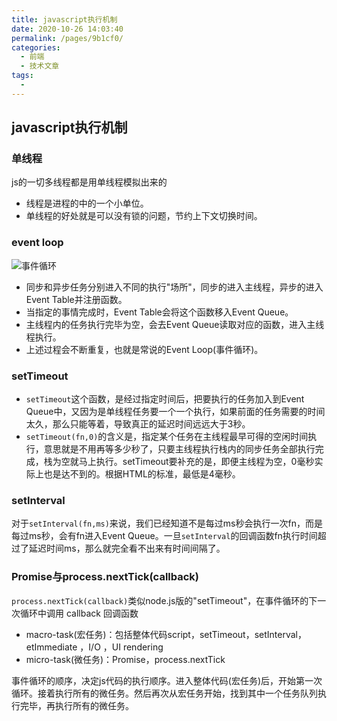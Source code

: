 ```yaml
---
title: javascript执行机制
date: 2020-10-26 14:03:40
permalink: /pages/9b1cf0/
categories:
  - 前端
  - 技术文章
tags:
  - 
---
```

## javascript执行机制  

### 单线程
  js的一切多线程都是用单线程模拟出来的
  * 线程是进程的中的一个小单位。
  * 单线程的好处就是可以没有锁的问题，节约上下文切换时间。
### event loop
![事件循环](./eventloop.jpg)
* 同步和异步任务分别进入不同的执行"场所"，同步的进入主线程，异步的进入Event Table并注册函数。
* 当指定的事情完成时，Event Table会将这个函数移入Event Queue。
* 主线程内的任务执行完毕为空，会去Event Queue读取对应的函数，进入主线程执行。
* 上述过程会不断重复，也就是常说的Event Loop(事件循环)。

### setTimeout

* ```setTimeout```这个函数，是经过指定时间后，把要执行的任务加入到Event Queue中，又因为是单线程任务要一个一个执行，如果前面的任务需要的时间太久，那么只能等着，导致真正的延迟时间远远大于3秒。
* ```setTimeout(fn,0)```的含义是，指定某个任务在主线程最早可得的空闲时间执行，意思就是不用再等多少秒了，只要主线程执行栈内的同步任务全部执行完成，栈为空就马上执行。setTimeout要补充的是，即便主线程为空，0毫秒实际上也是达不到的。根据HTML的标准，最低是4毫秒。

### setInterval
对于```setInterval(fn,ms)```来说，我们已经知道不是每过ms秒会执行一次fn，而是每过ms秒，会有fn进入Event Queue。一旦```setInterval```的回调函数fn执行时间超过了延迟时间ms，那么就完全看不出来有时间间隔了。

### Promise与process.nextTick(callback)
```process.nextTick(callback)```类似node.js版的"setTimeout"，在事件循环的下一次循环中调用 callback 回调函数  
* macro-task(宏任务)：包括整体代码script，setTimeout，setInterval，etImmediate ，I/O ，UI rendering
* micro-task(微任务)：Promise，process.nextTick

事件循环的顺序，决定js代码的执行顺序。进入整体代码(宏任务)后，开始第一次循环。接着执行所有的微任务。然后再次从宏任务开始，找到其中一个任务队列执行完毕，再执行所有的微任务。